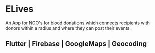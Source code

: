 # ELives

An App for NGO's for blood donations which connects recipients with donors within a radius and where they can post their events. 
## Flutter | Firebase | GoogleMaps | Geocoding

